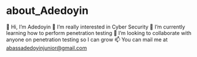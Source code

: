 # about_Adedoyin

👋 Hi, I’m Adedoyin
👀 I’m really interested in Cyber Security
🌱 I’m currently learning how to perform penetration testing
💞️ I’m looking to collaborate with anyone on penetration testing so I can grow
📫 You can mail me at abassadedoyinjunior@gmail.com
